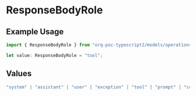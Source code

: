 # ResponseBodyRole

## Example Usage

```typescript
import { ResponseBodyRole } from "orq-poc-typescript2/models/operations";

let value: ResponseBodyRole = "tool";
```

## Values

```typescript
"system" | "assistant" | "user" | "exception" | "tool" | "prompt" | "correction" | "expected_output"
```